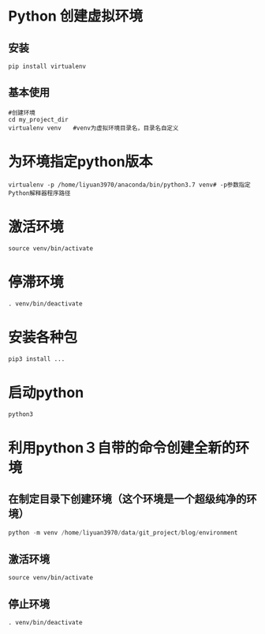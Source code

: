 # Python 创建虚拟环境
## 安装
```shell
pip install virtualenv
```
## 基本使用
```shell
#创建环境
cd my_project_dir
virtualenv venv　　#venv为虚拟环境目录名，目录名自定义
```
# 为环境指定python版本

```shell
virtualenv -p /home/liyuan3970/anaconda/bin/python3.7 venv# -p参数指定Python解释器程序路径
```

# 激活环境
```shell
source venv/bin/activate
```

# 停滞环境
```shell
. venv/bin/deactivate
```

# 安装各种包
```shell
pip3 install ...
```

# 启动python
```shell
python3 

```

# 利用python３自带的命令创建全新的环境

## 在制定目录下创建环境（这个环境是一个超级纯净的环境）
```python 
python -m venv /home/liyuan3970/data/git_project/blog/environment
```
## 激活环境
```shell 
source venv/bin/activate
```

## 停止环境
```shell
. venv/bin/deactivate
```